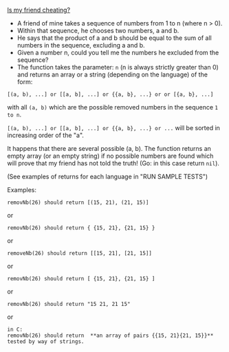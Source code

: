 [Is my friend cheating?](https://www.codewars.com/kata/5547cc7dcad755e480000004)

- A friend of mine takes a sequence of numbers from 1 to n (where n > 0).
- Within that sequence, he chooses two numbers, a and b.
- He says that the product of a and b should be equal to the sum of all numbers in the sequence, excluding a and b.
- Given a number n, could you tell me the numbers he excluded from the sequence?
- The function takes the parameter: `n` (n is always strictly greater than 0) and returns an array or a string (depending on the language) of the form:

`[(a, b), ...] or [[a, b], ...] or {{a, b}, ...} or or [{a, b}, ...]`

with all `(a, b)` which are the possible removed numbers in the sequence `1 to n`.

`[(a, b), ...] or [[a, b], ...] or {{a, b}, ...} or ...` will be sorted in increasing order of the "a".

It happens that there are several possible (a, b). The function returns an empty array (or an empty string) if no possible numbers are found which will prove that my friend has not told the truth! (Go: in this case return `nil`).

(See examples of returns for each language in "RUN SAMPLE TESTS")

Examples:

`removNb(26) should return [(15, 21), (21, 15)]`

or

`removNb(26) should return { {15, 21}, {21, 15} }`

or

`removeNb(26) should return [[15, 21], [21, 15]]`

or

`removNb(26) should return [ {15, 21}, {21, 15} ]`

or

`removNb(26) should return "15 21, 21 15"`

or

```
in C:
removNb(26) should return  **an array of pairs {{15, 21}{21, 15}}**
tested by way of strings.
```